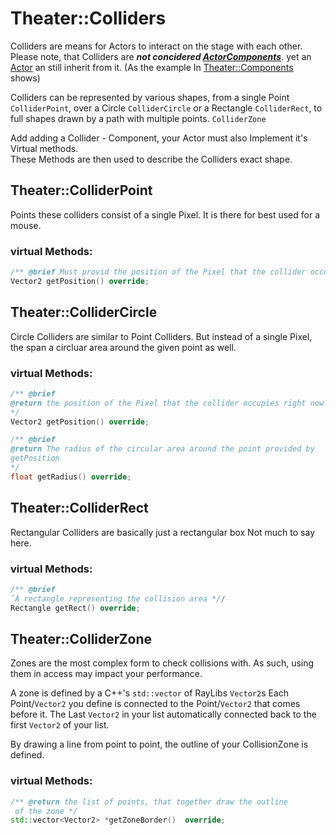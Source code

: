 # Theater::Colliders

Colliders are means for Actors to interact on the stage with each other.
Please note, that Colliders are ***not concidered [ActorComponents](./components.md)***. 
yet an [Actor](./actors.md) an still inherit from it. 
(As the example In [Theater::Components](./components.md) shows)

Colliders can be represented by various shapes, from a single Point `ColliderPoint`, over a Circle `ColliderCircle` or a Rectangle `ColliderRect`, to full shapes drawn by a path with multiple points. `ColliderZone`

Add adding a Collider - Component, your Actor must also Implement it's Virtual methods.  
These Methods are then used to describe the Colliders exact shape.


## Theater::ColliderPoint
Points these colliders consist of a single Pixel. 
It is there for best used for a mouse.

### virtual Methods:
```c++
/** @brief Must provid the position of the Pixel that the collider occupies right now.  */
Vector2 getPosition() override;
```

## Theater::ColliderCircle
Circle Colliders are similar to Point Colliders.
But instead of a single Pixel, the span a circluar area around the given point as well.

### virtual Methods:
```c++
/** @brief 
@return the position of the Pixel that the collider occupies right now.  
*/
Vector2 getPosition() override;

/** @brief
@return The radius of the circular area around the point provided by
getPosition 
*/
float getRadius() override;
```

## Theater::ColliderRect
Rectangular Colliders are basically just a rectangular box
Not much to say here.

### virtual Methods:
```c++
/** @brief 
ˇA rectangle representing the collision area *//
Rectangle getRect() override;
```


## Theater::ColliderZone
Zones are the most complex form to check collisions with.
As such, using them in access may impact your performance.

A zone is defined by a C++'s `std::vector` of RayLibs `Vector2`s 
Each Point/`Vector2` you define is connected to the Point/`Vector2` that comes before it.  The Last `Vector2` in your list automatically 
connected back to the first `Vector2` of your list.

By drawing a line from point to point, the outline of your CollisionZone is defined.


### virtual Methods:
```c++
/** @return the list of points, that together draw the outline
 of the zone */
std::vector<Vector2> *getZoneBorder()  override;
```


